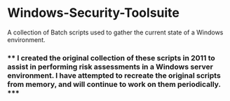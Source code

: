 # Windows-Security-Toolsuite
A collection of Batch scripts used to gather the current state of a Windows environment.

### ** I created the original collection of these scripts in 2011 to assist in performing risk assessments in a Windows server environment.  I have attempted to recreate the original scripts from memory, and will continue to work on them periodically. ***
